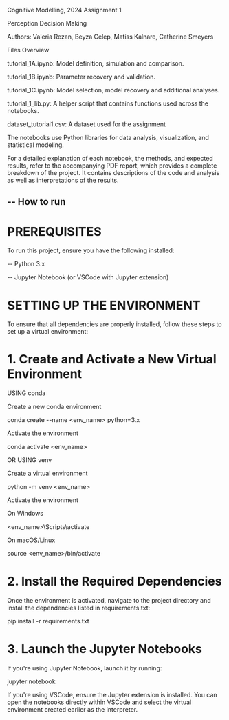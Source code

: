 Cognitive Modelling, 2024
Assignment 1

Perception Decision Making

Authors: Valeria Rezan, Beyza Celep, Matiss Kalnare, Catherine Smeyers

Files Overview

tutorial_1A.ipynb: Model definition, simulation and comparison.

tutorial_1B.ipynb: Parameter recovery and validation.

tutorial_1C.ipynb: Model selection, model recovery and additional analyses.

tutorial_1_lib.py: A helper script that contains functions used across the notebooks.

dataset_tutorial1.csv: A dataset used for the assignment

The notebooks use Python libraries for data analysis, visualization, and statistical modeling.

For a detailed explanation of each notebook, the methods, and expected results, refer to the accompanying PDF report, which provides a complete breakdown of the project. It contains descriptions of the code and analysis as well as interpretations of the results.

--
How to run
--

# PREREQUISITES
To run this project, ensure you have the following installed:

-- Python 3.x

-- Jupyter Notebook (or VSCode with Jupyter extension)

# SETTING UP THE ENVIRONMENT

To ensure that all dependencies are properly installed, follow these steps to set up a virtual environment:

# 1. Create and Activate a New Virtual Environment

  USING conda
  
  Create a new conda environment
  
  conda create --name <env_name> python=3.x

   Activate the environment
   
  conda activate <env_name>

  OR USING venv
  
  Create a virtual environment
  
  python -m venv <env_name>

  Activate the environment
  
  On Windows
  
  <env_name>\Scripts\activate

  On macOS/Linux
  
  source <env_name>/bin/activate

# 2. Install the Required Dependencies

   Once the environment is activated, navigate to the project directory and install the dependencies listed in requirements.txt:

   pip install -r requirements.txt

# 3. Launch the Jupyter Notebooks

  If you're using Jupyter Notebook, launch it by running:

  jupyter notebook

If you're using VSCode, ensure the Jupyter extension is installed. You can open the notebooks directly within VSCode and select the virtual environment created earlier as the interpreter.
